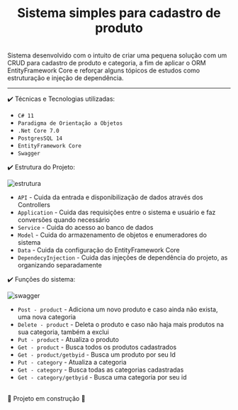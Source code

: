 <h1 align="center"> Sistema simples para cadastro de produto</h1>
<br>
Sistema desenvolvido com o intuito de criar uma pequena solução com um CRUD para cadastro de produto e categoria, a fim de aplicar o ORM EntityFramework Core e reforçar alguns tópicos de estudos como estruturação e injeção de dependência.
<hr>
✔️ Técnicas e Tecnologias utilizadas:

- ``C# 11``
- ``Paradigma de Orientação a Objetos``
- ``.Net Core 7.0``
- ``PostgresSQL 14``
- ``EntityFramework Core``
- ``Swagger`` 

✔️ Estrutura do Projeto:

![estrutura](https://github.com/EduardoGomesSa/supermarket-api/assets/99502227/911c573f-92a9-49a4-9121-965c1a55b51c)

- ``API`` - Cuida da entrada e disponibilização de dados através dos Controllers
- ``Application`` - Cuida das requisições entre o sistema e usuário e faz conversões quando necessário
- ``Service`` - Cuida do acesso ao banco de dados
- ``Model`` - Cuida do armazenamento de objetos e enumeradores do sistema
- ``Data`` - Cuida da configuração do EntityFramework Core
- ``DependecyInjection`` - Cuida das injeções de dependência do projeto, as organizando separadamente

✔️ Funções do sistema:

![swagger](https://github.com/EduardoGomesSa/supermarket-api/assets/99502227/946f38b2-3eff-41eb-9f39-671430a63655)

- ``Post - product`` - Adiciona um novo produto e caso ainda não exista, uma nova categoria
- ``Delete - product`` - Deleta o produto e caso não haja mais produtos na sua categoria, também a exclui
- ``Put - product`` - Atualiza o produto
- ``Get - product`` - Busca todos os produtos cadastrados
- ``Get - product/getbyid`` - Busca um produto por seu Id
- ``Put - category`` - Atualiza a categoria
- ``Get - category`` - Busca todas as categorias cadastradas
- ``Get - category/getbyid`` - Busca uma categoria por seu id

<br>:construction: Projeto em construção :construction:
